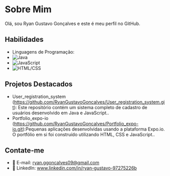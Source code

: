 # Sobre Mim

Olá, sou Ryan Gustavo Gonçalves e este é meu perfil no GitHub.

## Habilidades

- Linguagens de Programação:
- ![Java](https://img.shields.io/badge/Java-purple)
- ![JavaScript](https://img.shields.io/badge/JavaScript-yellow)
- ![HTML/CSS](https://img.shields.io/badge/HTML%2FCSS-orange)

## Projetos Destacados

- User_registration_system (https://github.com/RyanGustavoGoncalves/User_registration_system.git): Este repositório contém um sistema completo de cadastro de usuários desenvolvido em Java e JavaScript..
- Portfolio_expo-io (https://github.com/RyanGustavoGoncalves/Portfolio_expo-io.git):Pequenas aplicações desenvolvidas usando a plataforma Expo.io. O portfólio em si foi construído utilizando HTML, CSS e JavaScript..

## Contate-me

- 📧 E-mail: ryan.ggoncalves09@gmail.com
- 💬 LinkedIn: www.linkedin.com/in/ryan-gustavo-97275226b
